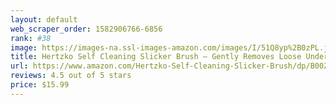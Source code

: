 ```yaml
---
layout: default 
﻿web_scraper_order: 1582906766-6856
rank: #38
image: https://images-na.ssl-images-amazon.com/images/I/51Q8yp%2B0zPL.jpg
title: Hertzko Self Cleaning Slicker Brush – Gently Removes Loose Undercoat, Mats and Tangled…
url: https://www.amazon.com/Hertzko-Self-Cleaning-Slicker-Brush/dp/B00ZGPI3OY/ref=zg_mw_pet-supplies_38?_encoding=UTF8&psc=1&refRID=1681C9HM719PR5VMS4KX
reviews: 4.5 out of 5 stars
price: $15.99 
---
```

